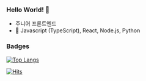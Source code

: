 ### Hello World! 👋
- 주니어 프론트엔드 
- 👀 Javascript (TypeScript), React, Node.js, Python



### Badges
[![Top Langs](https://github-readme-stats.vercel.app/api/top-langs/?username=padawanr0k&layout=compact&exclude_repo=summary,padawanr0k.github.io,playground&hide=HTML)](https://github.com/padawanr0k/github-readme-stats)

[![Hits](https://hits.seeyoufarm.com/api/count/incr/badge.svg?url=https%3A%2F%2Fgithub.com%2Fpadawanr0k&count_bg=%2379C83D&title_bg=%23555555&icon=&icon_color=%23E7E7E7&title=hits&edge_flat=false)](https://hits.seeyoufarm.com)

